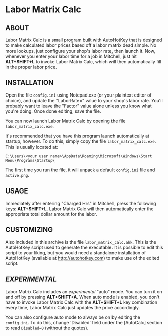 Labor Matrix Calc
=================

ABOUT
-----

Labor Matrix Calc is a small program built with AutoHotKey that is designed to make
calculated labor prices based off a labor matrix dead simple. No more lookups, just
configure your shop's labor rate, then launch it. Now, whenever you enter your labor
time for a job in Mitchell, just hit **ALT+SHIFT+L** to invoke Labor Matrix Calc, which
will then automatically fill in the proper labor price.

INSTALLATION
------------

Open the file `config.ini` using Notepad.exe (or your plaintext editor of choice), and
update the "LaborRate=" value to your shop's labor rate. You'll probably want to leave the
"Factor" value alone unless you know what you're doing. Once done editing, save the file. 

You can now launch Labor Matrix Calc by opening the file `labor_matrix_calc.exe`. 

It's recommended that you have this program launch automatically at startup, however. To do this, simply
copy the file `labor_matrix_calc.exe`. This is usually located at:

    C:\Users\<your user name>\AppData\Roaming\Microsoft\Windows\Start Menu\Programs\Startup\

The first time you run the file, it will unpack a default `config.ini` file and `active.png`.

USAGE
-----

Immediately after entering "Charged Hrs" in Mitchell, press the following keys: **ALT+SHIFT+L**. 
Labor Matrix Calc will then automatically enter the appropriate total dollar amount for the labor.

CUSTOMIZING
-----------

Also included in this archive is the file `labor_matrix_calc.ahk`. This is the AutoHotKey script used
to generate the executable. It is possible to edit this script to your liking, but you would need a
standalone installation of AutoHotKey (available at http://autohotkey.com) to make use of the edited
script.

***EXPERIMENTAL***
------------------

Labor Matrix Calc includes an *experimental* "auto" mode. You can turn it on and off by pressing **ALT+SHIFT+A**.
When auto mode is enabled, you don't have to invoke Labor Matrix Calc with the **ALT+SHIFT+L** key combination every
time, Labor Matrix Calc just updates the price accordingly.

You can also configure auto mode to always be on by editing the `config.ini`. To do this, change 'Disabled' field 
under the [AutoCalc] section to read `Disabled=0` (without the quotes).
